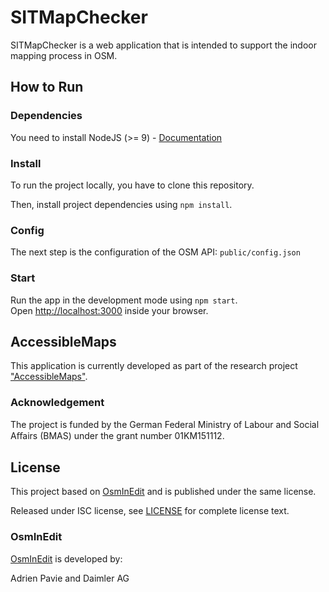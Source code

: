 # SITMapChecker

SITMapChecker is a web application that is intended to support the indoor mapping process in OSM.

## How to Run

### Dependencies

You need to install NodeJS (>= 9) - [Documentation](https://nodejs.org/en/download/)

### Install

To run the project locally, you have to clone this repository.

Then, install project dependencies using `npm install`.

### Config

The next step is the configuration of the OSM API: `public/config.json`

### Start

Run the app in the development mode using `npm start`.<br>
Open [http://localhost:3000](http://localhost:3000) inside your browser.

## AccessibleMaps

This application is currently developed as part of the research project ["AccessibleMaps"](https://accessiblemaps.de/).

### Acknowledgement

The project is funded by the German Federal Ministry of Labour and Social Aﬀairs (BMAS) under the grant number 01KM151112.

## License

This project based on [OsmInEdit](https://github.com/PanierAvide/OsmInEdit) and is published under the same license.

Released under ISC license, see [LICENSE](LICENSE.md) for complete license text.

### OsmInEdit

[OsmInEdit](https://github.com/PanierAvide/OsmInEdit) is developed by:

Adrien Pavie and Daimler AG
